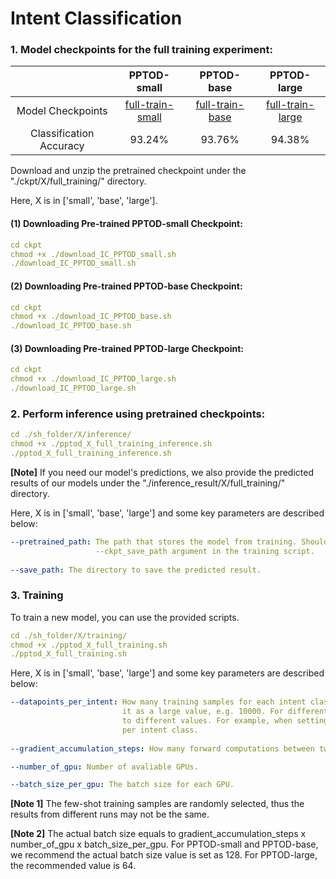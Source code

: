 # Intent Classification

### 1. Model checkpoints for the full training experiment:

|               | PPTOD-small         |PPTOD-base|PPTOD-large|
|:-------------:|:-------------:|:-----:|:-----:|
| Model Checkpoints | [full-train-small](https://drive.google.com/file/d/1AYB5snpx8uqKeZOF5RDr_VUskCAGWFVG/view?usp=sharing) | [full-train-base](https://drive.google.com/file/d/1OmLQbZpUMsLZowTCMYRnDQ45kkxviPOj/view?usp=sharing) |[full-train-large](https://drive.google.com/file/d/1NKCxORsjp4zca2YBnRhpbLWmIFBtTT9O/view?usp=sharing) |
| Classification Accuracy | 93.24% | 93.76% | 94.38% |

Download and unzip the pretrained checkpoint under the "./ckpt/X/full_training/" directory. 

Here, X is in ['small', 'base', 'large'].


#### (1) Downloading Pre-trained PPTOD-small Checkpoint:
```yaml
cd ckpt
chmod +x ./download_IC_PPTOD_small.sh
./download_IC_PPTOD_small.sh
```

#### (2) Downloading Pre-trained PPTOD-base Checkpoint:
```yaml
cd ckpt
chmod +x ./download_IC_PPTOD_base.sh
./download_IC_PPTOD_base.sh
```

#### (3) Downloading Pre-trained PPTOD-large Checkpoint:
```yaml
cd ckpt
chmod +x ./download_IC_PPTOD_large.sh
./download_IC_PPTOD_large.sh
```

### 2. Perform inference using pretrained checkpoints:
```yaml
cd ./sh_folder/X/inference/ 
chmod +x ./pptod_X_full_training_inference.sh
./pptod_X_full_training_inference.sh
```
**[Note]** If you need our model's predictions, we also provide the predicted results of our models under the "./inference_result/X/full_training/" directory.

Here, X is in ['small', 'base', 'large'] and some key parameters are described below:

```yaml
--pretrained_path: The path that stores the model from training. Should be the same value as the 
                   --ckpt_save_path argument in the training script.
                   
--save_path: The directory to save the predicted result.
```

### 3. Training
To train a new model, you can use the provided scripts.

```yaml
cd ./sh_folder/X/training/ 
chmod +x ./pptod_X_full_training.sh
./pptod_X_full_training.sh
```
Here, X is in ['small', 'base', 'large'] and some key parameters are described below:

```yaml            
--datapoints_per_intent: How many training samples for each intent class. When performing full training, just set
                         it as a large value, e.g. 10000. For different few-shot settings, you can set this argument 
                         to different values. For example, when setting it 10, the model is trained with 10 samples 
                         per intent class.
                    
--gradient_accumulation_steps: How many forward computations between two gradient updates.

--number_of_gpu: Number of avaliable GPUs.

--batch_size_per_gpu: The batch size for each GPU.
```

**[Note 1]** The few-shot training samples are randomly selected, thus the results from different runs may not be the same.

**[Note 2]** The actual batch size equals to gradient_accumulation_steps x number_of_gpu x batch_size_per_gpu. For PPTOD-small
and PPTOD-base, we recommend the actual batch size value is set as 128. For PPTOD-large, the recommended value is 64.

